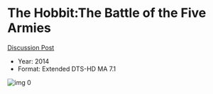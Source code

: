 # The Hobbit:The Battle of the Five Armies

[Discussion Post](https://www.avsforum.com/threads/bass-eq-for-filtered-movies.2995212/post-56883516)

* Year: 2014
* Format: Extended DTS-HD MA 7.1

![img 0](https://i.imgur.com/scjDvEg.jpg)

